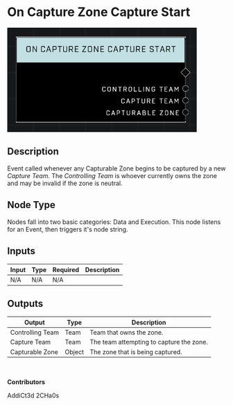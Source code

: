# On Capture Zone Capture Start
![alt text](../../../.gitbook/assets/on-capture-zone-capture-start.png)
## Description
Event called whenever any Capturable Zone begins to be captured by a new *Capture Team*. The *Controlling Team* is whoever currently owns the zone and may be invalid if the zone is neutral.

## Node Type
Nodes fall into two basic categories: Data and Execution. This node listens for an Event, then triggers it's node string.

## Inputs
| Input | Type | Required | Description |
|------------------|------------------|----------|--------------------------------------------------------------|
| N/A | N/A | N/A | |

## Outputs
| Output | Type | Description |
|------------------|------------------|--------------------------------------------------------------|
| Controlling Team | Team | Team that owns the zone.|
| Capture Team | Team | The team attempting to capture the zone.|
| Capturable Zone | Object | The zone that is being captured.|

\
\
**Contributors**

AddiCt3d 2CHa0s